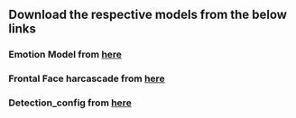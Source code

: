## Download the respective models from the below links
### Emotion Model from [here](https://drive.google.com/open?id=1AVfgXAcQvdNukkUSvhbT-WwNIUAjK3MF)
### Frontal Face harcascade from [here](https://drive.google.com/open?id=1fU4AeJjVYFAR9UqDg4dcl5eanjVwBvJ3)
### Detection_config from [here](https://drive.google.com/open?id=19UdRFcY7LiKuD_1LfQx85BdPg_3FvGAH)
